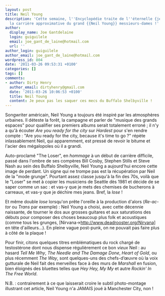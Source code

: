 ```yaml
---
layout: post
title: Neil Young
description: 'Cette semaine, l''Encyclopédie traite de l''éternelle {jeunesse} : voici
  la carrière approximative du grand {{Neil Young}} messieurs-dames !'
author:
  display_name: Joe Gantdelaine
  login: guiguilele
  email: joe_gant_de_laine@hotmail.com
  url: ''
author_login: guiguilele
author_email: joe_gant_de_laine@hotmail.com
wordpress_id: 804
date: '2011-03-26 09:53:31 +0100'
categories: []
tags: []
comments:
- author: Dirty Henry
  author_email: dirtyhenry@gmail.com
  date: '2011-03-26 10:06:53 +0100'
  title: Neil Young
  content: Je peux pas les saquer ces mecs du Buffalo Shelbyville !
---
```

Songwriter américain, Neil Young a toujours été inspiré par les atmosphères urbaines. Il déteste la forêt, la campagne et parler de "musique des grands espaces" pour qualifier ses premiers albums serait totalement erroné ; il n'y a qu'à écouter *Are you ready for the city* sur *Hardest* pour s'en rendre compte : "Are you ready for the city, because it's time to go ?" répète inlassablement Neil, qui apparemment, est pressé de revoir le bitume et l'acier des mégalopoles où il a grandi.

Auto-proclamé "The Loser", en *hommage* à un début de carrière difficile, passé dans l'ombre de ses compères Bill Cosby, Stephen Stills et Steve Nash au sein des Buffalo Shelbyville, Neil Young a aujourd'hui encore cette image de perdant. Un signe qui ne trompe pas est la récupération par Neil de la "mode grunge". Pourtant assez classe jusqu'à la fin des 70s, voilà que le "Loser" se met à copier les musiciens de Seattle dès 1981 et décide de se saper comme un sac : et vas-y que je mets des chemises de bucherons à carreaux, et vas-y que je déchire mes jeans. Bref, la *lose* !

Et même double *lose* lorsqu'on prête l'oreille à la production d'alors (*Re-ac-tor* ou *Trans* par exemple) : Neil Young a choisi, avec cette décennie naissante, de tourner le dos aux grosses guitares et aux saturations des débuts pour composer des choses beaucoup plus folk et acoustiques (comme tous les grunges, [Nirvana->http://www.deadrooster.org/Nirvana] en tête d'ailleurs...). En pleine vague post-punk, on ne pouvait pas faire plus à côté de la plaque !

Pour finir, citons quelques titres emblématiques du rock chargé de testostérone dont nous dispense régulièrement ce bon *vieux* Neil : au hasard *Tell Me Why*, *The Needle and The Damage Done*, *Heart of Gold*, ou plus récemment *The Way*, sont quelques-uns des chefs-d’œuvre où la voix gutturale de Neil fait des merveilles face à des murs de *Marshall* en fusion, bien éloignés des bluettes telles que *Hey Hey, My My* et autre *Rockin' In The Free World*.

N.B. : contrairement à ce que laisserait croire le subtil photo-montage illustrant cet article, Neil Young n'a JAMAIS joué à Manchester City, non !
